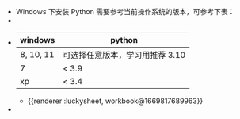 - Windows 下安装 Python 需要参考当前操作系统的版本，可参考下表：
-
- | windows | python |
  | --- | --- |
  | 8, 10, 11 | 可选择任意版本，学习用推荐 3.10 |
  | 7 | < 3.9 |
  | xp | < 3.4 |
	- {{renderer :luckysheet, workbook@1669817689963}}
-